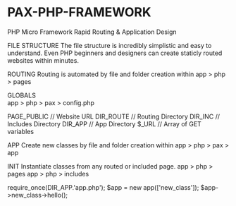 # PAX-PHP-FRAMEWORK
PHP Micro Framework
Rapid Routing & Application Design

FILE STRUCTURE
The file structure is incredibly simplistic and easy to understand. Even PHP beginners and designers can create staticly routed websites within minutes.

ROUTING
Routing is automated by file and folder creation within 
app > php > pages

GLOBALS <br />
app > php > pax > config.php 

PAGE_PUBLIC // Website URL
DIR_ROUTE // Routing Directory
DIR_INC // Includes Directory
DIR_APP // App Directory
$_URL // Array of GET variables

APP
Create new classes by file and folder creation within 
app > php > pax > app

INIT
Instantiate classes from any routed or included page. 
app > php > pages 
app > php > includes

require_once(DIR_APP.'app.php');
$app = new app(['new_class']);
$app->new_class->hello();
